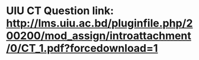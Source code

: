 # UIU CT Question link: http://lms.uiu.ac.bd/pluginfile.php/200200/mod_assign/introattachment/0/CT_1.pdf?forcedownload=1 
